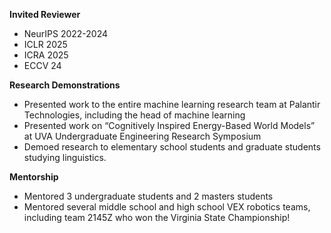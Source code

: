
**Invited Reviewer**
  - NeurIPS 2022-2024
  - ICLR 2025
  - ICRA 2025
  - ECCV 24

**Research Demonstrations**
  - Presented work to the entire machine learning research team at Palantir Technologies, including the head of machine learning
  - Presented work on “Cognitively Inspired Energy-Based World Models” at UVA Undergraduate Engineering Research Symposium
  - Demoed research to elementary school students and graduate students studying linguistics.
  
**Mentorship**
  - Mentored 3 undergraduate students and 2 masters students 
  - Mentored several middle school and high school VEX robotics teams, including team 2145Z who won the Virginia State Championship!
